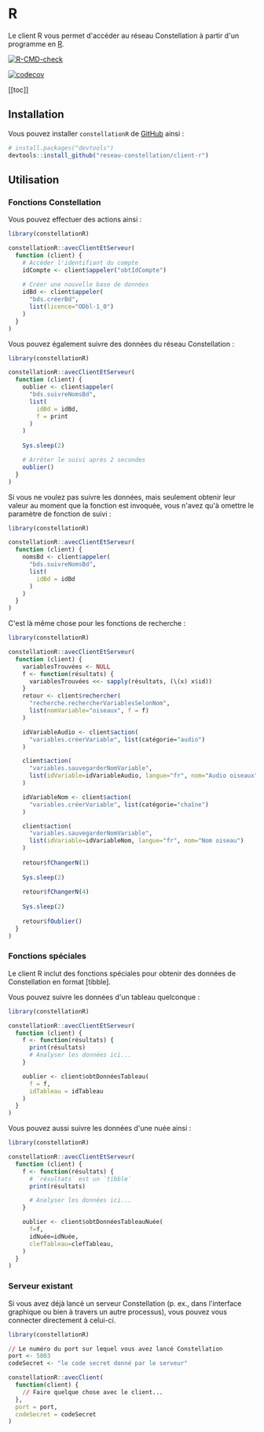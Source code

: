 # R
Le client R vous permet d'accéder au réseau Constellation à partir d'un programme en [R](https://www.r-project.org/).

[![R-CMD-check](https://github.com/reseau-constellation/client-r/actions/workflows/R-CMD-check.yaml/badge.svg)](https://github.com/reseau-constellation/client-r/actions/workflows/R-CMD-check.yaml)

[![codecov](https://codecov.io/github/reseau-constellation/client-r/graph/badge.svg?token=U2MUE2ZLGO)](https://codecov.io/github/reseau-constellation/client-r)

[[toc]]

## Installation

Vous pouvez installer `constellationR` de [GitHub](https://github.com/) ainsi :

``` r
# install.packages("devtools")
devtools::install_github("reseau-constellation/client-r")
```

## Utilisation

### Fonctions Constellation
Vous pouvez effectuer des actions ainsi :

``` r
library(constellationR)

constellationR::avecClientEtServeur(
  function (client) {
    # Accéder l'identifiant du compte
    idCompte <- client$appeler("obtIdCompte")
    
    # Créer une nouvelle base de données
    idBd <- client$appeler(
      "bds.créerBd", 
      list(licence="ODbl-1_0")
    )
  }
)

```

Vous pouvez également suivre des données du réseau Constellation :

``` r
library(constellationR)

constellationR::avecClientEtServeur(
  function (client) {
    oublier <- client$appeler(
      "bds.suivreNomsBd",
      list(
        idBd = idBd,
        f = print
      )
    )
    
    Sys.sleep(2)

    # Arrêter le suivi après 2 secondes
    oublier()
  }
)
```

Si vous ne voulez pas suivre les données, mais seulement obtenir leur valeur au moment que la fonction est invoquée, vous n'avez qu'à omettre le paramètre de fonction de suivi :

``` r
library(constellationR)

constellationR::avecClientEtServeur(
  function (client) {
    nomsBd <- client$appeler(
      "bds.suivreNomsBd",
      list(
        idBd = idBd
      )
    )
  }
)
```

C'est là même chose pour les fonctions de recherche :

``` r
library(constellationR)

constellationR::avecClientEtServeur(
  function (client) {
    variablesTrouvées <- NULL
    f <- function(résultats) {
      variablesTrouvées <<- sapply(résultats, (\(x) x$id))
    }
    retour <- client$rechercher(
      "recherche.rechercherVariablesSelonNom",
      list(nomVariable="oiseaux", f = f)
    )

    idVariableAudio <- client$action(
      "variables.créerVariable", list(catégorie="audio")
    )

    client$action(
      "variables.sauvegarderNomVariable",
      list(idVariable=idVariableAudio, langue="fr", nom="Audio oiseaux")
    )

    idVariableNom <- client$action(
      "variables.créerVariable", list(catégorie="chaîne")
    )

    client$action(
      "variables.sauvegarderNomVariable",
      list(idVariable=idVariableNom, langue="fr", nom="Nom oiseau")
    )
    
    retour$fChangerN(1)
    
    Sys.sleep(2)
    
    retour$fChangerN(4)
    
    Sys.sleep(2)
    
    retour$fOublier()
  }
)
```

### Fonctions spéciales
Le client R inclut des fonctions spéciales pour obtenir des données de Constellation en format [tibble].

Vous pouvez suivre les données d'un tableau quelconque :

```r
library(constellationR)

constellationR::avecClientEtServeur(
  function (client) {
    f <- function(résultats) {
      print(résultats)
      # Analyser les données ici...
    }

    oublier <- client$obtDonnéesTableau(
      f = f, 
      idTableau = idTableau
    )
  }
)
```

Vous pouvez aussi suivre les données d'une nuée ainsi :

```r
library(constellationR)

constellationR::avecClientEtServeur(
  function (client) {
    f <- function(résultats) {
      # `résultats` est un `tibble`
      print(résultats)

      # Analyser les données ici...
    }

    oublier <- client$obtDonnéesTableauNuée(
      f=f,
      idNuée=idNuée, 
      clefTableau=clefTableau,
    )
  }
)
```


### Serveur existant
Si vous avez déjà lancé un serveur Constellation (p. ex., dans l'interface graphique ou bien à travers un autre processus), vous pouvez vous connecter directement à celui-ci.

```r
library(constellationR)

// Le numéro du port sur lequel vous avez lancé Constellation
port <- 5003
codeSecret <- "le code secret donné par le serveur"

constellationR::avecClient(
  function(client) {
    // Faire quelque chose avec le client...
  },
  port = port,
  codeSecret = codeSecret
)

```
